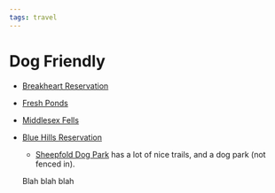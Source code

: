 ```yaml
---
tags: travel
---
```


# Dog Friendly

- [Breakheart Reservation](https://www.mass.gov/locations/breakheart-reservation) 
- [Fresh Ponds](https://www.cambridgema.gov/Water/freshpondreservation/reservationuserinformation/freshpondreservationtrails.aspx)
- [Middlesex Fells](https://www.mass.gov/locations/middlesex-fells-reservation)
- [Blue Hills Reservation](https://www.mass.gov/locations/blue-hills-reservation)
  - [Sheepfold Dog Park](https://www.google.com/search?rlz=1C1CHBF_enUS796US796&sxsrf=ALeKk00jEponfqqBoxvqgns-c-Pp4oQf3w:1607397010116&ei=du7OX5H0LbCzgge7zZuACQ&q=sheepfold%20dog%20park&oq=sheepfold+dog+park&gs_lcp=CgZwc3ktYWIQAzIOCC4QxwEQrwEQyQMQkwIyAggAMgIIADIGCAAQFhAeMgIIJjoECAAQRzoHCCMQyQMQJzoECCMQJzoECAAQQzoICC4QxwEQrwE6BwgAEBQQhwJQhRJYzhlg1BpoAHACeACAAawBiAHwCZIBBDAuMTCYAQCgAQGqAQdnd3Mtd2l6yAEIwAEB&sclient=psy-ab&ved=2ahUKEwii2rO-tL3tAhXCVN8KHb4PDv4QvS4wAHoECAEQIg&uact=5&tbs=lf:1,lf_ui:1&tbm=lcl&rflfq=1&num=10&rldimm=5405684125484635486&lqi=ChJzaGVlcGZvbGQgZG9nIHBhcmtIpOvNn5WrgIAIWjQKEnNoZWVwZm9sZCBkb2cgcGFyaxAAEAEQAhgAGAEYAiISc2hlZXBmb2xkIGRvZyBwYXJr&phdesc=fxFsKTDmwAY&rlst=f#rlfi=hd:;si:5405684125484635486,l,ChJzaGVlcGZvbGQgZG9nIHBhcmtIpOvNn5WrgIAIWjQKEnNoZWVwZm9sZCBkb2cgcGFyaxAAEAEQAhgAGAEYAiISc2hlZXBmb2xkIGRvZyBwYXJr,y,fxFsKTDmwAY;mv:[[42.456851199999996,-71.0925408],[42.3910641,-71.1076056]];tbs:lrf:!1m4!1u2!2m2!2m1!1e1!1m4!1u16!2m2!16m1!1e1!1m4!1u16!2m2!16m1!1e2!2m1!1e2!2m1!1e16!3sIAE,lf:1,lf_ui:1) has a lot of nice trails, and a dog park (not fenced in). 
  
  Blah blah blah

